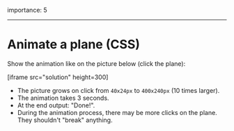 importance: 5

---

# Animate a plane (CSS)

Show the animation like on the picture below (click the plane):

[iframe src="solution" height=300]

- The picture grows on click from `40x24px` to `400x240px` (10 times larger).
- The animation takes 3 seconds.
- At the end output: "Done!".
- During the animation process, there may be more clicks on the plane. They shouldn't "break" anything.
